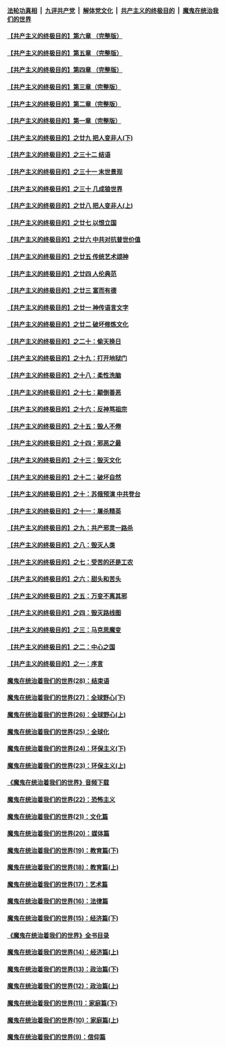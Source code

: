 ####  [法轮功真相](../../../../basic/blob/master/README.md?t=03311201) &nbsp;|&nbsp; [九评共产党](../../../../9ping.md/blob/master/README.md?t=03311201) &nbsp;|&nbsp; [解体党文化](../../../../jtdwh.md/blob/master/README.md?t=03311201)  &nbsp;|&nbsp; [共产主义的终极目的](../../../../gczydzjmd.md/blob/master/README.md?t=03311201) &nbsp;|&nbsp; [魔鬼在统治我们的世界](../../../../mgztzwmdsj.md/blob/master/README.md?t=03311201) 

#### [【共产主义的终极目的】第六章 （完整版）](../pages/nsc422/n11428913.md?t=03311201) 

#### [【共产主义的终极目的】第五章 （完整版）](../pages/nsc422/n11428912.md?t=03311201) 

#### [【共产主义的终极目的】第四章 （完整版）](../pages/nsc422/n11428907.md?t=03311201) 

#### [【共产主义的终极目的】第三章（完整版）](../pages/nsc422/n11428848.md?t=03311201) 

#### [【共产主义的终极目的】第二章（完整版）](../pages/nsc422/n11428831.md?t=03311201) 

#### [【共产主义的终极目的】第一章（完整版）](../pages/nsc422/n11417651.md?t=03311201) 

#### [【共产主义的终极目的】之廿九 把人变非人(下)](../pages/nsc422/n11344140.md?t=03311201) 

#### [【共产主义的终极目的】之三十二 结语](../pages/nsc422/n11360535.md?t=03311201) 

#### [【共产主义的终极目的】之三十一 末世景观](../pages/nsc422/n11351129.md?t=03311201) 

#### [【共产主义的终极目的】之三十 几成狼世界](../pages/nsc422/n11348280.md?t=03311201) 

#### [【共产主义的终极目的】之廿八 把人变非人(上)](../pages/nsc422/n11340492.md?t=03311201) 

#### [【共产主义的终极目的】之廿七 以恨立国](../pages/nsc422/n11336944.md?t=03311201) 

#### [【共产主义的终极目的】之廿六 中共对抗普世价值](../pages/nsc422/n11324785.md?t=03311201) 

#### [【共产主义的终极目的】之廿五 传统艺术颂神](../pages/nsc422/n11296396.md?t=03311201) 

#### [【共产主义的终极目的】之廿四 人伦典范](../pages/nsc422/n11296397.md?t=03311201) 

#### [【共产主义的终极目的】之廿三 富而有德](../pages/nsc422/n11283598.md?t=03311201) 

#### [【共产主义的终极目的】之廿一 神传语言文字](../pages/nsc422/n11263265.md?t=03311201) 

#### [【共产主义的终极目的】之廿二 破坏修炼文化](../pages/nsc422/n11245728.md?t=03311201) 

#### [【共产主义的终极目的】之二十：偷天换日](../pages/nsc422/n11238846.md?t=03311201) 

#### [【共产主义的终极目的】之十九：打开地狱门](../pages/nsc422/n11206376.md?t=03311201) 

#### [【共产主义的终极目的】之十八：柔性洗脑](../pages/nsc422/n11199994.md?t=03311201) 

#### [【共产主义的终极目的】之十七：颠倒善恶](../pages/nsc422/n11179782.md?t=03311201) 

#### [【共产主义的终极目的】之十六：反神骂祖宗](../pages/nsc422/n11166798.md?t=03311201) 

#### [【共产主义的终极目的】之十五：毁人不倦](../pages/nsc422/n11166792.md?t=03311201) 

#### [【共产主义的终极目的】之十四：邪恶之最](../pages/nsc422/n11150249.md?t=03311201) 

#### [【共产主义的终极目的】之十三：毁灭文化](../pages/nsc422/n11135227.md?t=03311201) 

#### [【共产主义的终极目的】之十二：破坏自然](../pages/nsc422/n11135214.md?t=03311201) 

#### [【共产主义的终极目的】之十：苏俄预演 中共登台](../pages/nsc422/n11118424.md?t=03311201) 

#### [【共产主义的终极目的】之十一：屠杀精英](../pages/nsc422/n11118442.md?t=03311201) 

#### [【共产主义的终极目的】之九：共产邪灵一路杀](../pages/nsc422/n11114139.md?t=03311201) 

#### [【共产主义的终极目的】之八：毁灭人类](../pages/nsc422/n11108503.md?t=03311201) 

#### [【共产主义的终极目的】之七：受苦的还是工农](../pages/nsc422/n11101809.md?t=03311201) 

#### [【共产主义的终极目的】之六：甜头和苦头](../pages/nsc422/n11096971.md?t=03311201) 

#### [【共产主义的终极目的】之五：万变不离其邪](../pages/nsc422/n11091285.md?t=03311201) 

#### [【共产主义的终极目的】之四：毁灭路线图](../pages/nsc422/n11086284.md?t=03311201) 

#### [【共产主义的终极目的】之三：马克思魔变](../pages/nsc422/n11061941.md?t=03311201) 

#### [【共产主义的终极目的】之二：中心之国](../pages/nsc422/n11047728.md?t=03311201) 

#### [【共产主义的终极目的】之一：序言](../pages/nsc422/n11086077.md?t=03311201) 

#### [魔鬼在统治着我们的世界(28)：结束语](../pages/nsc422/n10936246.md?t=03311201) 

#### [魔鬼在统治着我们的世界(27)：全球野心(下)](../pages/nsc422/n10928319.md?t=03311201) 

#### [魔鬼在统治着我们的世界(26)：全球野心(上)](../pages/nsc422/n10900318.md?t=03311201) 

#### [魔鬼在统治着我们的世界(25)：全球化](../pages/nsc422/n10788205.md?t=03311201) 

#### [魔鬼在统治着我们的世界(24)：环保主义(下)](../pages/nsc422/n10695307.md?t=03311201) 

#### [魔鬼在统治着我们的世界(23)：环保主义(上)](../pages/nsc422/n10688613.md?t=03311201) 

#### [《魔鬼在统治着我们的世界》音频下载](../pages/nsc422/n10635553.md?t=03311201) 

#### [魔鬼在统治着我们的世界(22)：恐怖主义](../pages/nsc422/n10614727.md?t=03311201) 

#### [魔鬼在统治着我们的世界(21)：文化篇](../pages/nsc422/n10597706.md?t=03311201) 

#### [魔鬼在统治着我们的世界(20)：媒体篇](../pages/nsc422/n10586579.md?t=03311201) 

#### [魔鬼在统治着我们的世界(19)：教育篇(下)](../pages/nsc422/n10564808.md?t=03311201) 

#### [魔鬼在统治着我们的世界(18)：教育篇(上)](../pages/nsc422/n10526970.md?t=03311201) 

#### [魔鬼在统治着我们的世界(17)：艺术篇](../pages/nsc422/n10499093.md?t=03311201) 

#### [魔鬼在统治着我们的世界(16)：法律篇](../pages/nsc422/n10485969.md?t=03311201) 

#### [魔鬼在统治着我们的世界(15)：经济篇(下)](../pages/nsc422/n10469975.md?t=03311201) 

#### [《魔鬼在统治着我们的世界》全书目录](../pages/nsc422/n10464261.md?t=03311201) 

#### [魔鬼在统治着我们的世界(14)：经济篇(上)](../pages/nsc422/n10457370.md?t=03311201) 

#### [魔鬼在统治着我们的世界(13)：政治篇(下)](../pages/nsc422/n10448270.md?t=03311201) 

#### [魔鬼在统治着我们的世界(12)：政治篇(上)](../pages/nsc422/n10444576.md?t=03311201) 

#### [魔鬼在统治着我们的世界(11)：家庭篇(下)](../pages/nsc422/n10440961.md?t=03311201) 

#### [魔鬼在统治着我们的世界(10)：家庭篇(上)](../pages/nsc422/n10435448.md?t=03311201) 

#### [魔鬼在统治着我们的世界(9)：信仰篇](../pages/nsc422/n10432159.md?t=03311201) 

